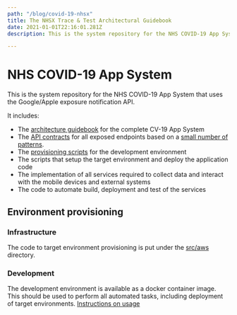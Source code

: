```yaml
---
path: "/blog/covid-19-nhsx"
title: The NHSX Trace & Test Architectural Guidebook
date: 2021-01-01T22:16:01.281Z
description: This is the system repository for the NHS COVID-19 App System that uses the Google/Apple exposure notification API.

---
```

# NHS COVID-19 App System

This is the system repository for the NHS COVID-19 App System that uses the Google/Apple exposure notification API.

It includes:

* The [architecture guidebook](doc/architecture/guidebook.md) for the complete CV-19 App System
* The [API contracts](doc/architecture/api-contracts) for all exposed endpoints based on a [small number of patterns](doc/architecture/guidebook.md#System-APIs-and-Interfaces).
* The [provisioning scripts](tools/provisioning/dev) for the development environment
* The scripts that setup the target environment and deploy the application code
* The implementation of all services required to collect data and interact with the mobile devices and external systems
* The code to automate build, deployment and test of the services

## Environment provisioning

### Infrastructure

The code to target environment provisioning is put under the [src/aws](src/aws) directory.

### Development

The development environment is available as a docker container image. This should be used to perform all automated
tasks, including deployment of target environments. [Instructions on usage](tools/provisioning/dev/README.md)
